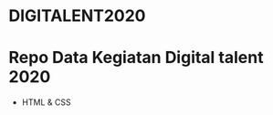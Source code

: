 # DIGITALENT2020
Repo Data Kegiatan Digital talent 2020
======================================
- HTML & CSS
